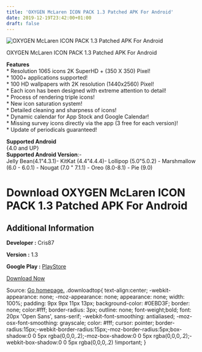 ```yaml
---
title: 'OXYGEN McLaren ICON PACK 1.3 Patched APK For Android'
date: 2019-12-19T23:42:00+01:00
draft: false
---
```


![OXYGEN McLaren ICON PACK 1.3 Patched APK For Android](https://i0.wp.com/apkhome.net/wp-content/uploads/2019/12/OXYGEN-McLaren-ICON-PACK-1.3-Patched.png "OXYGEN McLaren ICON PACK 1.3 Patched APK For Android")

  

OXYGEN McLaren ICON PACK 1.3 Patched APK For Android

**Features**  
\* Resolution 1065 icons 2K SuperHD + (350 X 350) Pixel!  
\* 1000+ applications supported!  
\* 100 HD wallpapers with 2K resolution (1440x2560) Pixel!  
\* Each icon has been designed with extreme attention to detail!  
\* Process of rendering triple icons!  
\* New icon saturation system!  
\* Detailed cleaning and sharpness of icons!  
\* Dynamic calendar for App Stock and Google Calendar!  
\* Missing survey icons directly via the app (3 free for each version)!  
\* Update of periodicals guaranteed!

**Supported Android**  
{4.0 and UP}  
**Supported Android Version**:-  
Jelly Bean(4.1"4.3.1)- KitKat (4.4"4.4.4)- Lollipop (5.0"5.0.2) - Marshmallow (6.0 - 6.0.1) - Nougat (7.0 " 7.1.1) - Oreo (8.0-8.1) - Pie (9.0)

Download OXYGEN McLaren ICON PACK 1.3 Patched APK For Android
=============================================================

Additional Information
----------------------

**Developer :** Cris87

**Version :** 1.3

**Google Play :** [PlayStore](https://play.google.com/store/apps/details?id=com.cris87.oxygen_mclaren)

  

[Download Now](https://store4app.co/post/oxygen-mclaren-icon-pack-1-3-patched-apk-for-android_1576790229)

  
Source: [Go homepage.](https://store4app.co/post/oxygen-mclaren-icon-pack-1-3-patched-apk-for-android_1576790229) .downloadtop{ text-align:center; -webkit-appearance: none; -moz-appearance: none; appearance: none; width: 100%; padding: 9px 9px 11px 13px; background-color: #0EBD3F; border: none; color:#fff; border-radius: 3px; outline: none; font-weight;bold; font: 20px 'Open Sans', sans-serif; -webkit-font-smoothing: antialiased; -moz-osx-font-smoothing: grayscale; color: #fff; cursor: pointer; border-radius:15px;-webkit-border-radius:15px;-moz-border-radius:5px;box-shadow:0 0 5px rgba(0,0,0,.2);-moz-box-shadow:0 0 5px rgba(0,0,0,.2);-webkit-box-shadow:0 0 5px rgba(0,0,0,.2) !important; }